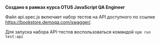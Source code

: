 **Создано в рамках курса OTUS JavaScript QA Engineer**

Файл api.spec.js включает набор тестов на API доступного по ссылке https://bookstore.demoqa.com/swagger/.

Для запуска набора API-тестов воспользоваться командой `npm run test:api`

